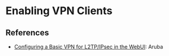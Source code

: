 # Enabling VPN Clients


## References
- [Configuring a Basic VPN for L2TP/IPsec in the WebUI](https://www.arubanetworks.com/techdocs/ArubaOS_63_Web_Help/Content/ArubaFrameStyles/VPNs/Configuring_a_Basic_VPN_.htm): Aruba 